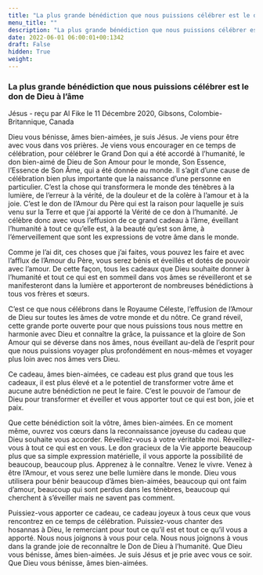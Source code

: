 ```yaml
---
title: "La plus grande bénédiction que nous puissions célébrer est le don de Dieu à l’âme"
menu_title: ""
description: "La plus grande bénédiction que nous puissions célébrer est le don de Dieu à l’âme"
date: 2022-06-01 06:00:01+00:1342
draft: False
hidden: True
weight:
---
```

### La plus grande bénédiction que nous puissions célébrer est le don de Dieu à l’âme

Jésus - reçu par Al Fike le 11 Décembre 2020, Gibsons, Colombie-Britannique, Canada

Dieu vous bénisse, âmes bien-aimées, je suis Jésus. Je viens pour être avec vous dans vos prières. Je viens vous encourager en ce temps de célébration, pour célébrer le Grand Don qui a été accordé à l’humanité, le don bien-aimé de Dieu de Son Amour pour le monde, Son Essence, l’Essence de Son Âme, qui a été donnée au monde. Il s’agit d’une cause de célébration bien plus importante que la naissance d’une personne en particulier. C’est la chose qui transformera le monde des ténèbres à la lumière, de l’erreur à la vérité, de la douleur et de la colère à l’amour et à la joie. C’est le don de l’Amour du Père qui est la raison pour laquelle je suis venu sur la Terre et que j’ai apporté la Vérité de ce don à l’humanité. Je célèbre donc avec vous l’effusion de ce grand cadeau à l’âme, éveillant l’humanité à tout ce qu’elle est, à la beauté qu’est son âme, à l’émerveillement que sont les expressions de votre âme dans le monde.

Comme je l’ai dit, ces choses que j’ai faites, vous pouvez les faire et avec l’afflux de l’Amour du Père, vous serez bénis et éveillés et dotés de pouvoir avec l’amour. De cette façon, tous les cadeaux que Dieu souhaite donner à l’humanité et tout ce qui est en sommeil dans vos âmes se réveilleront et se manifesteront dans la lumière et apporteront de nombreuses bénédictions à tous vos frères et sœurs.

C’est ce que nous célébrons dans le Royaume Céleste, l’effusion de l’Amour de Dieu sur toutes les âmes de votre monde et du nôtre. Ce grand réveil, cette grande porte ouverte pour que nous puissions tous nous mettre en harmonie avec Dieu et connaître la grâce, la puissance et la gloire de Son Amour qui se déverse dans nos âmes, nous éveillant au-delà de l’esprit pour que nous puissions voyager plus profondément en nous-mêmes et voyager plus loin avec nos âmes vers Dieu.

Ce cadeau, âmes bien-aimées, ce cadeau est plus grand que tous les cadeaux, il est plus élevé et a le potentiel de transformer votre âme et aucune autre bénédiction ne peut le faire. C’est le pouvoir de l’amour de Dieu pour transformer et éveiller et vous apporter tout ce qui est bon, joie et paix.

Que cette bénédiction soit la vôtre, âmes bien-aimées. En ce moment même, ouvrez vos cœurs dans la reconnaissance joyeuse du cadeau que Dieu souhaite vous accorder. Réveillez-vous à votre véritable moi. Réveillez-vous à tout ce qui est en vous. Le don gracieux de la Vie apporte beaucoup plus que sa simple expression matérielle, il vous apporte la possibilité de beaucoup, beaucoup plus. Apprenez à le connaître. Venez le vivre. Venez à être l’Amour, et vous serez une belle lumière dans le monde. Dieu vous utilisera pour bénir beaucoup d’âmes bien-aimées, beaucoup qui ont faim d’amour, beaucoup qui sont perdus dans les ténèbres, beaucoup qui cherchent à s’éveiller mais ne savent pas comment.

Puissiez-vous apporter ce cadeau, ce cadeau joyeux à tous ceux que vous rencontrez en ce temps de célébration. Puissiez-vous chanter des hosannas à Dieu, le remerciant pour tout ce qu’il est et tout ce qu’il vous a apporté. Nous nous joignons à vous pour cela. Nous nous joignons à vous dans la grande joie de reconnaître le Don de Dieu à l’humanité. Que Dieu vous bénisse, âmes bien-aimées. Je suis Jésus et je prie avec vous ce soir. Que Dieu vous bénisse, âmes bien-aimées.
